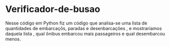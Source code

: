 # Verificador-de-busao
Nesse código em Python  fiz um código que analisa-se uma lista de quantidades de embarcaçõs, paradas e desenbarcações , e mostraríamos daquela lista , qual ônibus embarcou mais passageiros e qual desembarcou menos.
